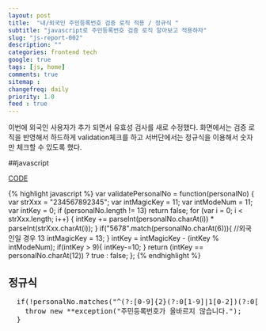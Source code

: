 ```yaml
---
layout: post
title:  "내/외국인 주민등록번호 검증 로직 적용 / 정규식 "
subtitle: "javascript로 주민등록번호 검증 로직 알아보고 적용하자"
slug: "js-report-002"
description: ""
categories: frontend tech
google: true
tags: [js, home]
comments: true
sitemap :
changefreq: daily
priority: 1.0
feed : true
---
```


이번에 외국인 사용자가 추가 되면서 유효성 검사를 새로 수정했다.
화면에서는 검증 로직을 반영해서 하드하게 validation체크를 하고
서버단에서는 정규식을 이용해서 숫자만 체크할 수 있도록 했다.

##javascript

<a class="btn btn-code" data-toggle="collapse" href="#basic">CODE</a>
 	<div class="collapse_wrapper">
 		<div class="collapse" id="basic">
 			<div class="card">
 {% highlight javascript %}
 var validatePersonalNo = function(personalNo) {
 		var strXxx = "234567892345";
 		var intMagicKey = 11;
 		var intModeNum = 11;
 		var intKey = 0;
 		if (personalNo.length != 13) return false;
 		for (var i = 0; i < strXxx.length; i++) {
 			intKey += parseInt(personalNo.charAt(i)) * parseInt(strXxx.charAt(i));
 		}
 		if("5678".match(personalNo.charAt(6))){
 			//외국인일 경우 13
 			intMagicKey = 13;
 		}
 		intKey = intMagicKey - (intKey % intModeNum);
 		if(intKey > 9){
 			intKey-=10;
 		}
 		return (intKey  == personalNo.charAt(12)) ? true : false;
 	};
 {% endhighlight %}
 			</div>
 		</div>
 	</div>


## 정규식

<pre>
  if(!personalNo.matches("^(?:[0-9]{2}(?:0[1-9]|1[0-2])(?:0[1-9]|[1,2][0-9]|3[0,1]))-?[1-6][0-9]{6}$")){
    throw new **exception("주민등록번호가 올바르지 않습니다.");
  }

</pre>
